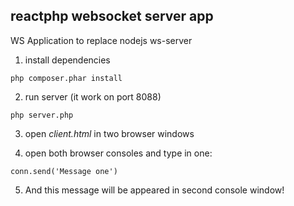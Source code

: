 ## reactphp websocket server app

WS Application to replace nodejs ws-server

1. install dependencies

`php composer.phar install`

2. run server (it work on port 8088)

`php server.php`

3. open _client.html_ in two browser windows

4. open both browser consoles and type in one:

`conn.send('Message one')`

5. And this message will be appeared in second console window!
